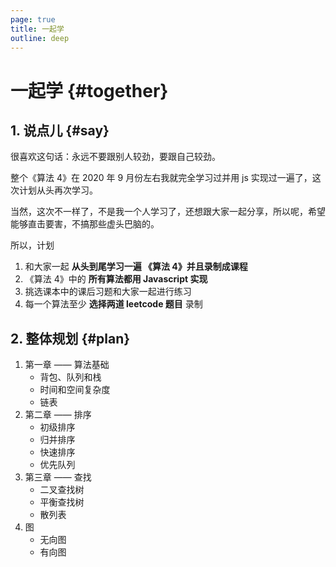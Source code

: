 ```yaml
---
page: true
title: 一起学
outline: deep
---
```


# 一起学 {#together}

## 1. 说点儿 {#say}

很喜欢这句话：永远不要跟别人较劲，要跟自己较劲。

整个《算法 4》在 2020 年 9 月份左右我就完全学习过并用 js 实现过一遍了，这次计划从头再次学习。

当然，这次不一样了，不是我一个人学习了，还想跟大家一起分享，所以呢，希望能够直击要害，不搞那些虚头巴脑的。

所以，计划

1. 和大家一起 **从头到尾学习一遍 《算法 4》并且录制成课程**
2. 《算法 4》中的 **所有算法都用 Javascript 实现**
3. 挑选课本中的课后习题和大家一起进行练习
4. 每一个算法至少 **选择两道 leetcode 题目** 录制

## 2. 整体规划 {#plan}

1. 第一章 —— 算法基础
   - 背包、队列和栈
   - 时间和空间复杂度
   - 链表
2. 第二章 —— 排序
   - 初级排序
   - 归并排序
   - 快速排序
   - 优先队列
3. 第三章 —— 查找
   - 二叉查找树
   - 平衡查找树
   - 散列表
4. 图
   - 无向图
   - 有向图
